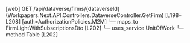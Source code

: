 [web] GET /api/dataverse/firms/{dataverseId}  (Workpapers.Next.API.Controllers.DataverseController.GetFirm)  [L198–L208] [auth=AuthorizationPolicies.M2M]
  └─ maps_to FirmLightWithSubscriptionsDto [L202]
  └─ uses_service UnitOfWork
    └─ method Table [L202]

